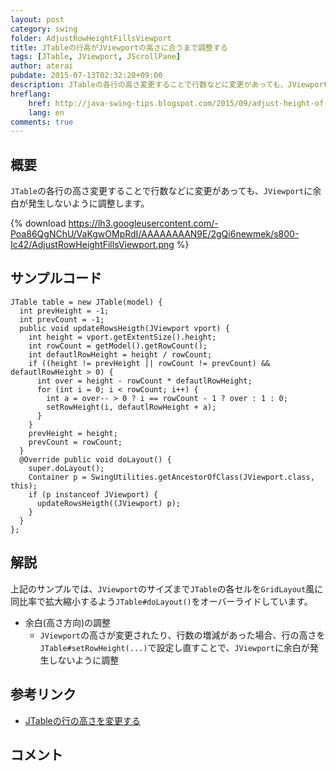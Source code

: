 ```yaml
---
layout: post
category: swing
folder: AdjustRowHeightFillsViewport
title: JTableの行高がJViewportの高さに合うまで調整する
tags: [JTable, JViewport, JScrollPane]
author: aterai
pubdate: 2015-07-13T02:32:20+09:00
description: JTableの各行の高さ変更することで行数などに変更があっても、JViewportに余白が発生しないように調整します。
hreflang:
    href: http://java-swing-tips.blogspot.com/2015/09/adjust-height-of-every-row-in-jtable-to.html
    lang: en
comments: true
---
```

## 概要
`JTable`の各行の高さ変更することで行数などに変更があっても、`JViewport`に余白が発生しないように調整します。

{% download https://lh3.googleusercontent.com/-Poa86QgNChU/VaKgwOMpRdI/AAAAAAAAN9E/2gQi6newmek/s800-Ic42/AdjustRowHeightFillsViewport.png %}

## サンプルコード
<pre class="prettyprint"><code>JTable table = new JTable(model) {
  int prevHeight = -1;
  int prevCount = -1;
  public void updateRowsHeigth(JViewport vport) {
    int height = vport.getExtentSize().height;
    int rowCount = getModel().getRowCount();
    int defautlRowHeight = height / rowCount;
    if ((height != prevHeight || rowCount != prevCount) &amp;&amp; defautlRowHeight &gt; 0) {
      int over = height - rowCount * defautlRowHeight;
      for (int i = 0; i &lt; rowCount; i++) {
        int a = over-- &gt; 0 ? i == rowCount - 1 ? over : 1 : 0;
        setRowHeight(i, defautlRowHeight + a);
      }
    }
    prevHeight = height;
    prevCount = rowCount;
  }
  @Override public void doLayout() {
    super.doLayout();
    Container p = SwingUtilities.getAncestorOfClass(JViewport.class, this);
    if (p instanceof JViewport) {
      updateRowsHeigth((JViewport) p);
    }
  }
};
</code></pre>

## 解説
上記のサンプルでは、`JViewport`のサイズまで`JTable`の各セルを`GridLayout`風に同比率で拡大縮小するよう`JTable#doLayout()`をオーバーライドしています。

- 余白(高さ方向)の調整
    - `JViewport`の高さが変更されたり、行数の増減があった場合、行の高さを`JTable#setRowHeight(...)`で設定し直すことで、`JViewport`に余白が発生しないように調整

<!-- dummy comment line for breaking list -->

## 参考リンク
- [JTableの行の高さを変更する](http://ateraimemo.com/Swing/FishEyeTable.html)

<!-- dummy comment line for breaking list -->

## コメント
